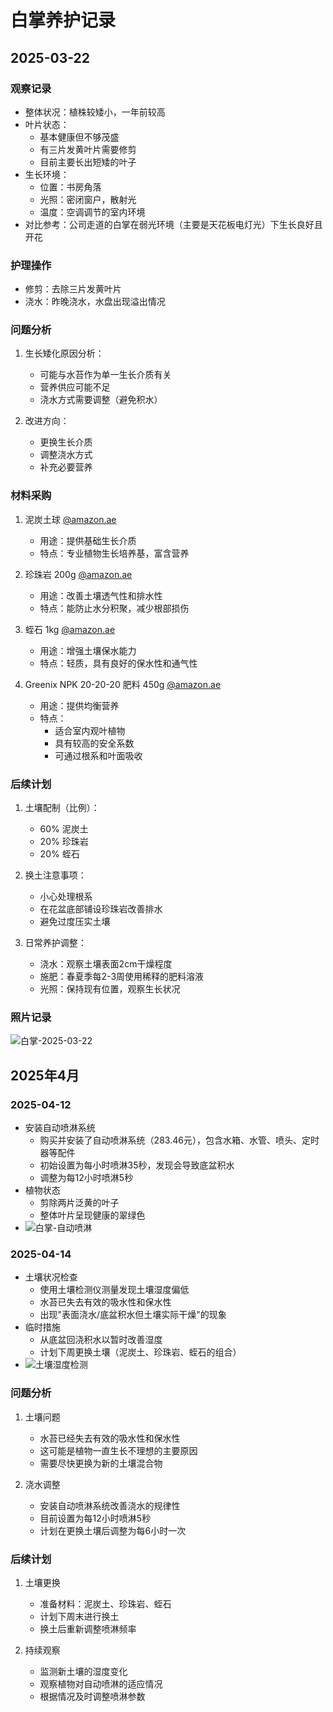 # 白掌养护记录

## 2025-03-22

### 观察记录

- 整体状况：植株较矮小，一年前较高
- 叶片状态：
  - 基本健康但不够茂盛
  - 有三片发黄叶片需要修剪
  - 目前主要长出短矮的叶子
- 生长环境：
  - 位置：书房角落
  - 光照：密闭窗户，散射光
  - 温度：空调调节的室内环境
- 对比参考：公司走道的白掌在弱光环境（主要是天花板电灯光）下生长良好且开花

### 护理操作

- 修剪：去除三片发黄叶片
- 浇水：昨晚浇水，水盘出现溢出情况

### 问题分析

1. 生长矮化原因分析：

   - 可能与水苔作为单一生长介质有关
   - 营养供应可能不足
   - 浇水方式需要调整（避免积水）
2. 改进方向：

   - 更换生长介质
   - 调整浇水方式
   - 补充必要营养

### 材料采购

1. 泥炭土球 [@amazon.ae](https://www.amazon.ae/dp/B0BNPFLV3X)

   - 用途：提供基础生长介质
   - 特点：专业植物生长培养基，富含营养
2. 珍珠岩 200g [@amazon.ae](https://www.amazon.ae/dp/B0CZL742QT)

   - 用途：改善土壤透气性和排水性
   - 特点：能防止水分积聚，减少根部损伤
3. 蛭石 1kg [@amazon.ae](https://www.amazon.ae/dp/B0CBWNYDWM)

   - 用途：增强土壤保水能力
   - 特点：轻质，具有良好的保水性和通气性
4. Greenix NPK 20-20-20 肥料 450g [@amazon.ae](https://www.amazon.ae/dp/B0BKKYFBDY)

   - 用途：提供均衡营养
   - 特点：
     - 适合室内观叶植物
     - 具有较高的安全系数
     - 可通过根系和叶面吸收

### 后续计划

1. 土壤配制（比例）：

   - 60% 泥炭土
   - 20% 珍珠岩
   - 20% 蛭石
2. 换土注意事项：

   - 小心处理根系
   - 在花盆底部铺设珍珠岩改善排水
   - 避免过度压实土壤
3. 日常养护调整：

   - 浇水：观察土壤表面2cm干燥程度
   - 施肥：春夏季每2-3周使用稀释的肥料溶液
   - 光照：保持现有位置，观察生长状况

### 照片记录

![白掌-2025-03-22](../../图片/白掌/2025-03-22_163418.jpg)

## 2025年4月

### 2025-04-12

- 安装自动喷淋系统
  - 购买并安装了自动喷淋系统（283.46元），包含水箱、水管、喷头、定时器等配件
  - 初始设置为每小时喷淋35秒，发现会导致底盆积水
  - 调整为每12小时喷淋5秒
- 植物状态
  - 剪除两片泛黄的叶子
  - 整体叶片呈现健康的翠绿色
- ![白掌-自动喷淋](../../图片/白掌/IMG_20250412_121132.jpg)

### 2025-04-14

- 土壤状况检查
  - 使用土壤检测仪测量发现土壤湿度偏低
  - 水苔已失去有效的吸水性和保水性
  - 出现"表面浇水/底盆积水但土壤实际干燥"的现象
- 临时措施
  - 从底盆回浇积水以暂时改善湿度
  - 计划下周更换土壤（泥炭土、珍珠岩、蛭石的组合）
- ![土壤湿度检测](../../图片/白掌/IMG_20250414_001618.jpg)

### 问题分析

1. 土壤问题

   - 水苔已经失去有效的吸水性和保水性
   - 这可能是植物一直生长不理想的主要原因
   - 需要尽快更换为新的土壤混合物
2. 浇水调整

   - 安装自动喷淋系统改善浇水的规律性
   - 目前设置为每12小时喷淋5秒
   - 计划在更换土壤后调整为每6小时一次

### 后续计划

1. 土壤更换

   - 准备材料：泥炭土、珍珠岩、蛭石
   - 计划下周末进行换土
   - 换土后重新调整喷淋频率
2. 持续观察

   - 监测新土壤的湿度变化
   - 观察植物对自动喷淋的适应情况
   - 根据情况及时调整喷淋参数
